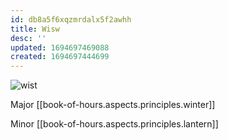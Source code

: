 ```yaml
---
id: db8a5f6xqzmrdalx5f2awhh
title: Wisw
desc: ''
updated: 1694697469088
created: 1694697444699
---
```

![wist](/assets/icon-wist.png)

Major [[book-of-hours.aspects.principles.winter]]

Minor [[book-of-hours.aspects.principles.lantern]]
